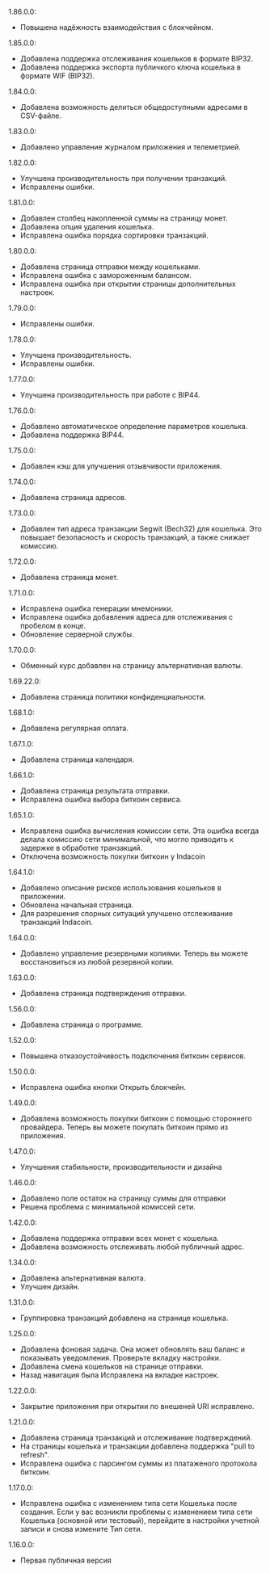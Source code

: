 ﻿1.86.0.0:
- Повышена надёжность взаимодействия с блокчейном.

1.85.0.0:
- Добавлена поддержка отслеживания кошельков в формате BIP32.
- Добавлена поддержка экспорта публичкого ключа кошелька в формате WIF (BIP32).

1.84.0.0:
- Добавлена возможность делиться общедоступными адресами в CSV-файле.

1.83.0.0:
- Добавлено управление журналом приложения и телеметрией.

1.82.0.0:
- Улучшена производительность при получении транзакций.
- Исправлены ошибки.

1.81.0.0:
- Добавлен столбец накопленной суммы на страницу монет.
- Добавлена опция удаления кошелька.
- Исправлена ошибка порядка сортировки транзакций.

1.80.0.0:
- Добавлена страница отправки между кошельками.
- Исправлена ошибка с замороженным балансом.
- Исправлена ошибка при открытии страницы дополнительных настроек.

1.79.0.0:
- Исправлены ошибки.

1.78.0.0:
- Улучшена производительность.
- Исправлены ошибки.

1.77.0.0:
- Улучшена производительность при работе с BIP44.

1.76.0.0:
- Добавлено автоматическое определение параметров кошелька.
- Добавлена поддержка BIP44.

1.75.0.0:
- Добавлен кэш для улучшения отзывчивости приложения.

1.74.0.0:
- Добавлена страница адресов.

1.73.0.0:
- Добавлен тип адреса транзакции Segwit (Bech32) для кошелька. Это повышает безопасность и скорость транзакций, а также снижает комиссию.

1.72.0.0:
- Добавлена страница монет.

1.71.0.0:
- Исправлена ошибка генерации мнемоники.
- Исправлена ошибка добавления адреса для отслеживания с пробелом в конце.
- Обновление серверной службы.

1.70.0.0:
- Обменный курс добавлен на страницу альтернативная валюты.

1.69.22.0:
- Добавлена страница политики конфиденциальности.

1.68.1.0:
- Добавлена регулярная оплата.

1.67.1.0:
- Добавлена страница календаря.

1.66.1.0:
- Добавлена страница результата отправки.
- Исправлена ошибка выбора биткоин сервиса.

1.65.1.0:
- Исправлена ошибка вычисления комиссии сети. Эта ошибка всегда делала комиссию сети минимальной, что могло приводить к задержке в обработке транзакций.
- Отключена возможность покупки биткоин у Indacoin

1.64.1.0:
- Добавлено описание рисков использования кошельков в приложении.
- Обновлена начальная страница.
- Для разрешения спорных ситуаций улучшено отслеживание транзакций Indacoin.

1.64.0.0:
- Добавлено управление резервными копиями. Теперь вы можете восстановиться из любой резервной копии.

1.63.0.0:
- Добавлена страница подтверждения отправки.

1.56.0.0:
- Добавлена страница о программе.

1.52.0.0:
- Повышена отказоустойчивость подключения биткоин сервисов.

1.50.0.0:
- Исправлена ошибка кнопки Открыть блокчейн.

1.49.0.0:
- Добавлена возможность покупки биткоин с помощью стороннего провайдера. Теперь вы можете покупать биткоин прямо из приложения.

1.47.0.0:
- Улучшения стабильности, производительности и дизайна

1.46.0.0:
- Добавлено поле остаток на страницу суммы для отправки
- Решена проблема с минимальной комиссей сети.

1.42.0.0:
- Добавлена поддержка отправки всех монет с кошелька.
- Добавлена возможность отслеживать любой публичный адрес.

1.34.0.0:
- Добавлена альтернативная валюта.
- Улучшен дизайн.

1.31.0.0:
- Группировка транзакций добавлена на странице кошелька.

1.25.0.0:
- Добавлена фоновая задача. Она может обновлять ваш баланс и показывать уведомления. Проверьте вкладку настройки.
- Добавлена смена кошельков на странице отправки.
- Назад навигация была Исправлена на вкладке настроек.

1.22.0.0:
- Закрытие приложения при открытии по внешеней URI исправлено.

1.21.0.0:
- Добавлена страница транзакций и отслеживание подтверждений.
- На страницы кошелька и транзакции добавлена поддержка "pull to refresh".
- Исправлена ошибка с парсингом суммы из платаженого протокола биткоин.

1.17.0.0:
- Исправлена ошибка с изменением типа сети Кошелька после создания. Если у вас возникли проблемы с изменением типа сети Кошелька (основной или тестовый), перейдите в настройки учетной записи и снова измените Тип сети.

1.16.0.0:
- Первая публичная версия